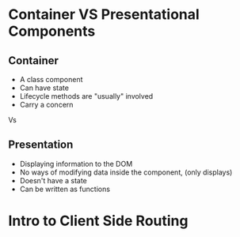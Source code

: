 # Container VS Presentational Components

Container
---
- A class component
- Can have state
- Lifecycle methods are "usually" involved
- Carry a concern

Vs


Presentation
---
- Displaying information to the DOM
- No ways of modifying data inside the component, (only displays)
- Doesn't have a state
- Can be written as functions

# Intro to Client Side Routing

